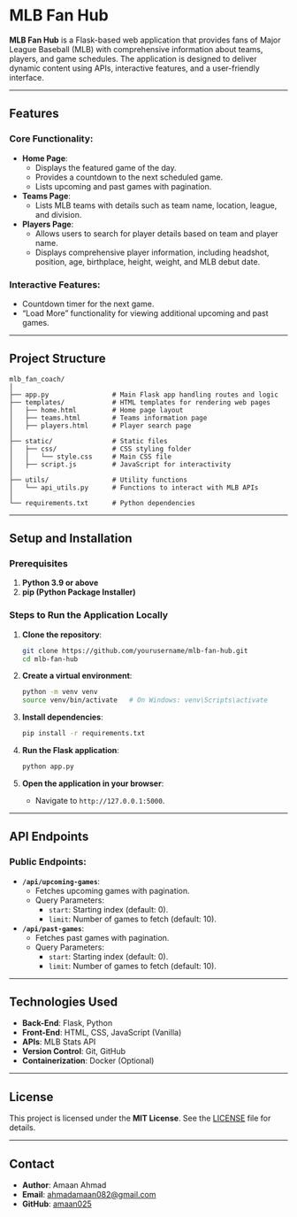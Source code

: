 # MLB Fan Hub

**MLB Fan Hub** is a Flask-based web application that provides fans of Major League Baseball (MLB) with comprehensive information about teams, players, and game schedules. The application is designed to deliver dynamic content using APIs, interactive features, and a user-friendly interface.

---

## Features

### Core Functionality:
- **Home Page**:
  - Displays the featured game of the day.
  - Provides a countdown to the next scheduled game.
  - Lists upcoming and past games with pagination.
- **Teams Page**:
  - Lists MLB teams with details such as team name, location, league, and division.
- **Players Page**:
  - Allows users to search for player details based on team and player name.
  - Displays comprehensive player information, including headshot, position, age, birthplace, height, weight, and MLB debut date.

### Interactive Features:
- Countdown timer for the next game.
- “Load More” functionality for viewing additional upcoming and past games.

---

## Project Structure

```
mlb_fan_coach/
│
├── app.py                # Main Flask app handling routes and logic
├── templates/            # HTML templates for rendering web pages
│   ├── home.html         # Home page layout
│   ├── teams.html        # Teams information page
│   ├── players.html      # Player search page
│
├── static/               # Static files
│   ├── css/              # CSS styling folder
│   │   └── style.css     # Main CSS file
│   ├── script.js         # JavaScript for interactivity
│
├── utils/                # Utility functions
│   └── api_utils.py      # Functions to interact with MLB APIs
│
└── requirements.txt      # Python dependencies
```

---

## Setup and Installation

### Prerequisites
1. **Python 3.9 or above**
2. **pip (Python Package Installer)**

### Steps to Run the Application Locally
1. **Clone the repository**:
   ```bash
   git clone https://github.com/yourusername/mlb-fan-hub.git
   cd mlb-fan-hub
   ```

2. **Create a virtual environment**:
   ```bash
   python -m venv venv
   source venv/bin/activate   # On Windows: venv\Scripts\activate
   ```

3. **Install dependencies**:
   ```bash
   pip install -r requirements.txt
   ```

4. **Run the Flask application**:
   ```bash
   python app.py
   ```

5. **Open the application in your browser**:
   - Navigate to `http://127.0.0.1:5000`.

---

## API Endpoints

### Public Endpoints:
- **`/api/upcoming-games`**:
  - Fetches upcoming games with pagination.
  - Query Parameters:
    - `start`: Starting index (default: 0).
    - `limit`: Number of games to fetch (default: 10).
- **`/api/past-games`**:
  - Fetches past games with pagination.
  - Query Parameters:
    - `start`: Starting index (default: 0).
    - `limit`: Number of games to fetch (default: 10).

---

## Technologies Used
- **Back-End**: Flask, Python
- **Front-End**: HTML, CSS, JavaScript (Vanilla)
- **APIs**: MLB Stats API
- **Version Control**: Git, GitHub
- **Containerization**: Docker (Optional)

---

## License
This project is licensed under the **MIT License**. See the [LICENSE](LICENSE) file for details.

---

## Contact
- **Author**: Amaan Ahmad
- **Email**: ahmadamaan082@gmail.com
- **GitHub**: [amaan025](https://github.com/amaan025)
